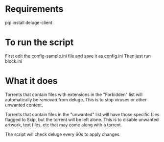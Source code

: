 # Requirements
pip install deluge-client


# To run the script

First edit the config-sample.ini file and save it as config.ini
Then just run block.ini


# What it does

Torrents that contain files with extensions in the "Forbidden" list will automatically be _removed_ from deluge.  This is to stop viruses or other unwanted content.

Torrents that contain files in the "unwanted" list will have those specific files flagged to Skip, but the torrent will be left alone.  This is to disable unwanted artwork, text files, etc that may come along with a torrent.

The script will check deluge every 60s to apply changes.
